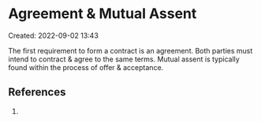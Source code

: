 # Agreement & Mutual Assent
Created: 2022-09-02 13:43

The first requirement to form a contract is an agreement. Both parties must intend to contract & agree to the same terms. Mutual assent is typically found within the process of offer & acceptance.


## References

1. 